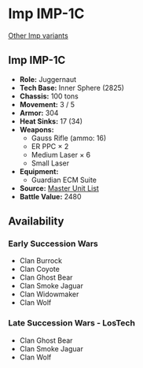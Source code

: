 # Imp IMP-1C

[Other Imp variants](../imp.md)

## Imp IMP-1C
- **Role:** Juggernaut
- **Tech Base:** Inner Sphere (2825)
- **Chassis:** 100 tons
- **Movement:** 3 / 5
- **Armor:** 304
- **Heat Sinks:** 17 (34)
- **Weapons:**
  - Gauss Rifle (ammo: 16)
  - ER PPC × 2
  - Medium Laser × 6
  - Small Laser
- **Equipment:**
  - Guardian ECM Suite
- **Source:** [Master Unit List](http://masterunitlist.info/Unit/Details/1609/imp-imp-1c)
- **Battle Value:** 2480

## Availability

### Early Succession Wars
- Clan Burrock
- Clan Coyote
- Clan Ghost Bear
- Clan Smoke Jaguar
- Clan Widowmaker
- Clan Wolf

### Late Succession Wars - LosTech
- Clan Ghost Bear
- Clan Smoke Jaguar
- Clan Wolf

